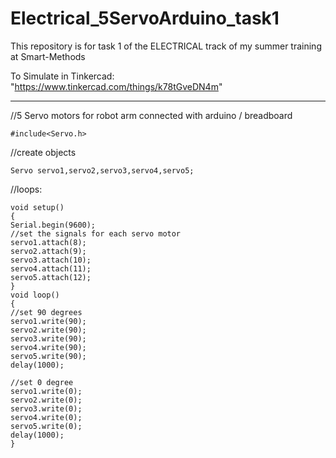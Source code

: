 # Electrical_5ServoArduino_task1
This repository is for task 1 of the ELECTRICAL track of my summer training at Smart-Methods

To Simulate in Tinkercad: "https://www.tinkercad.com/things/k78tGveDN4m"

----------------------------------------------------------

  //5 Servo motors for robot arm connected with arduino / breadboard

    #include<Servo.h>

  //create objects
  
    Servo servo1,servo2,servo3,servo4,servo5;
    
  //loops:
  
    void setup()
    {
    Serial.begin(9600);
    //set the signals for each servo motor
    servo1.attach(8);
    servo2.attach(9);
    servo3.attach(10);
    servo4.attach(11); 
    servo5.attach(12); 
    }
    void loop()
    {
    //set 90 degrees
    servo1.write(90);
    servo2.write(90);
    servo3.write(90);
    servo4.write(90);
    servo5.write(90);
    delay(1000);

    //set 0 degree
    servo1.write(0);
    servo2.write(0);
    servo3.write(0);
    servo4.write(0);
    servo5.write(0);
    delay(1000);
    }
